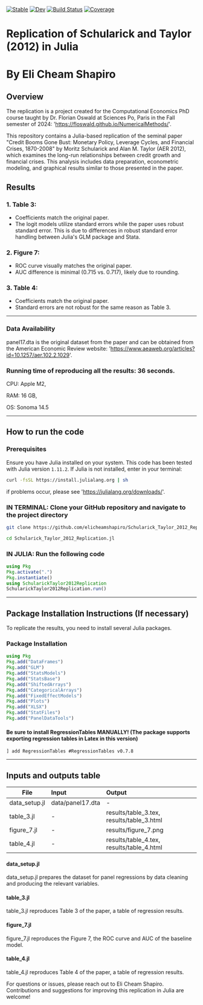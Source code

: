 [![Stable](https://img.shields.io/badge/docs-stable-blue.svg)](https://elicheamshapiro.github.io/Schularick_Taylor_2012_Replication.jl/stable/)
[![Dev](https://img.shields.io/badge/docs-dev-blue.svg)](https://elicheamshapiro.github.io/Schularick_Taylor_2012_Replication.jl/dev/)
[![Build Status](https://github.com/elicheamshapiro/Schularick_Taylor_2012_Replication.jl/actions/workflows/CI.yml/badge.svg?branch=main)](https://github.com/elicheamshapiro/Schularick_Taylor_2012_Replication.jl/actions/workflows/CI.yml?query=branch%3Amain)
[![Coverage](https://codecov.io/gh/elicheamshapiro/Schularick_Taylor_2012_Replication.jl/branch/main/graph/badge.svg)](https://codecov.io/gh/elicheamshapiro/Schularick_Taylor_2012_Replication.jl)

# Replication of Schularick and Taylor (2012) in Julia
# By Eli Cheam Shapiro

## Overview
The replication is a project created for the Computational Economics PhD course taught by Dr. Florian Oswald at Sciences Po, Paris in the Fall semester of 2024: 'https://floswald.github.io/NumericalMethods/'.

This repository contains a Julia-based replication of the seminal paper "Credit Booms Gone Bust: Monetary Policy, Leverage Cycles, and Financial Crises, 1870-2008" by Moritz Schularick and Alan M. Taylor (AER 2012), which examines the long-run relationships between credit growth and financial crises. This analysis includes data preparation, econometric modeling, and graphical results similar to those presented in the paper. 

## Results
### 1. Table 3: 
   - Coefficients match the original paper.
   - The logit models utilize standard errors while the paper uses robust standard error. This is due to differences in robust standard error handling between Julia's GLM package and Stata.

### 2. Figure 7: 
   - ROC curve visually matches the original paper.
   - AUC difference is minimal (0.715 vs. 0.717), likely due to rounding.

### 3. Table 4: 
   - Coefficients match the original paper.
   - Standard errors are not robust for the same reason as Table 3.

---

### Data Availability
panel17.dta is the original dataset from the paper and can be obtained from the American Economic Review website: 'https://www.aeaweb.org/articles?id=10.1257/aer.102.2.1029'.

### Running time of reproducing all the results: 36 seconds.

CPU: Apple M2,

RAM: 16 GB,

OS: Sonoma 14.5

---
## How to run the code

### Prerequisites
Ensure you have Julia installed on your system. This code has been tested with Julia version `1.11.2`. If Julia is not installed, enter in your terminal: 

```bash
curl -fsSL https://install.julialang.org | sh
```

if problems occur, please see 'https://julialang.org/downloads/'. 

### IN TERMINAL: Clone your GitHub repository and navigate to the project directory
```bash
git clone https://github.com/elicheamshapiro/Schularick_Taylor_2012_Replication.jl

cd Schularick_Taylor_2012_Replication.jl
```

### IN JULIA: Run the following code
```julia
using Pkg
Pkg.activate(".")
Pkg.instantiate()
using SchularickTaylor2012Replication
SchularickTaylor2012Replication.run()
```
---

## Package Installation Instructions (If necessary)
To replicate the results, you need to install several Julia packages.

### Package Installation

```julia
using Pkg
Pkg.add("DataFrames")
Pkg.add("GLM")
Pkg.add("StatsModels")
Pkg.add("StatsBase")
Pkg.add("ShiftedArrays")
Pkg.add("CategoricalArrays")
Pkg.add("FixedEffectModels")
Pkg.add("Plots")
Pkg.add("XLSX")
Pkg.add("StatFiles")
Pkg.add("PanelDataTools")
```

#### Be sure to install RegressionTables MANUALLY! (The package supports exporting regression tables in Latex in this version)
```
] add RegressionTables #RegressionTables v0.7.8
```
---

## Inputs and outputs table
| File       | Input                  | Output                 |
|------------|:----------------------|:----------------------|
| data\_setup.jl | data/panel17.dta | - |
| table\_3.jl | - | results/table_3.tex, results/table_3.html |
| figure\_7.jl | - | results/figure_7.png |
| table\_4.jl | - | results/table_4.tex, results/table_4.html |

#### data\_setup.jl
data\_setup.jl prepares the dataset for panel regressions by data cleaning and producing the relevant variables.

#### table\_3.jl
table\_3.jl reproduces Table 3 of the paper, a table of regression results.

#### figure\_7.jl
figure\_7.jl reproduces the Figure 7, the ROC curve and AUC of the baseline model.

#### table\_4.jl
table\_4.jl reproduces Table 4 of the paper, a table of regression results.

For questions or issues, please reach out to Eli Cheam Shapiro. Contributions and suggestions for improving this replication in Julia are welcome!
